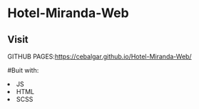 # Hotel-Miranda-Web
## Visit
GITHUB PAGES:https://cebalgar.github.io/Hotel-Miranda-Web/

#Buit with:
<li>JS</li>
<li>HTML</li>
<li>SCSS<l/i>
